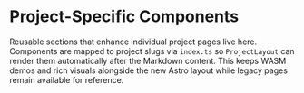 # Project-Specific Components

Reusable sections that enhance individual project pages live here. Components are mapped to project
slugs via `index.ts` so `ProjectLayout` can render them automatically after the Markdown content.
This keeps WASM demos and rich visuals alongside the new Astro layout while legacy pages remain
available for reference.

